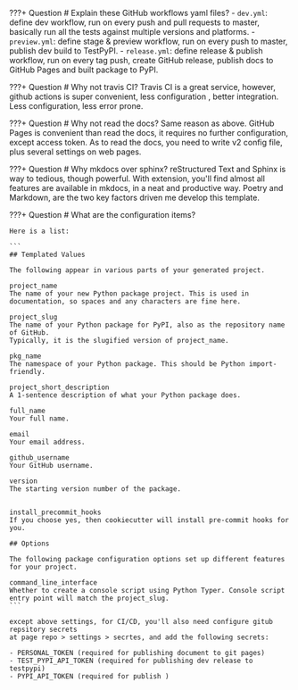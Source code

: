 ???+ Question
    # Explain these GitHub workflows yaml files?
    - `dev.yml`: define dev workflow, run on every push and pull requests to master,
    basically run all the tests against multiple versions and platforms.
    - `preview.yml`: define stage & preview workflow, run on every push to master, publish dev build to TestPyPI.
    - `release.yml`: define release & publish workflow, run on every tag push, create GitHub release,
    publish docs to GitHub Pages and built package to PyPI.


???+ Question
    # Why not travis CI?
    Travis CI is a great service, however, github actions is super convenient, less configuration
    , better integration. Less configuration, less error prone.

???+ Question
    # Why not read the docs?
    Same reason as above. GitHub Pages is convenient than read the docs, it requires no
    further configuration, except access token. As to read the docs, you need to
    write v2 config file, plus several settings on web pages.

???+ Question
    # Why mkdocs over sphinx?
    reStructured Text and Sphinx is way to tedious, though powerful. With extension,
    you'll find almost all features are available in mkdocs, in a neat and productive
    way. Poetry and Markdown, are the two key factors driven me develop this template.

???+ Question
    # What are the configuration items?

    Here is a list:

    ```
    ## Templated Values

    The following appear in various parts of your generated project.

    project_name
    The name of your new Python package project. This is used in
    documentation, so spaces and any characters are fine here.

    project_slug
    The name of your Python package for PyPI, also as the repository name of GitHub.
    Typically, it is the slugified version of project_name.

    pkg_name
    The namespace of your Python package. This should be Python import-friendly.

    project_short_description
    A 1-sentence description of what your Python package does.

    full_name
    Your full name.

    email
    Your email address.

    github_username
    Your GitHub username.

    version
    The starting version number of the package.


    install_precommit_hooks
    If you choose yes, then cookiecutter will install pre-commit hooks for you.

    ## Options

    The following package configuration options set up different features
    for your project.

    command_line_interface
    Whether to create a console script using Python Typer. Console script
    entry point will match the project_slug.
    ```

    except above settings, for CI/CD, you'll also need configure gitub repsitory secrets
    at page repo > settings > secrtes, and add the following secrets:

    - PERSONAL_TOKEN (required for publishing document to git pages)
    - TEST_PYPI_API_TOKEN (required for publishing dev release to testpypi)
    - PYPI_API_TOKEN (required for publish )

